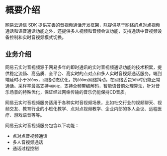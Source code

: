 # <span id="概要介绍">概要介绍</span>

网易云通信 SDK 提供完善的音视频通话开发框架，除提供基于网络的点对点视频通话和语音通话功能之外，还提供多人视频和音频会议功能，支持通话中音视频设备控制和实时音视频模式切换。

## <span id="业务介绍">业务介绍</span>

网易云实时音视频源于网易多年的即时通讯的实时音视频通话功能的技术积累，提供稳定流畅、高品质、全平台、高实时的点对点和多人实时音视频通话服务。端到端延时小于`200ms`，网络动态优化，抗`800ms`网络抖动，在网络丢包`30%`时仍能正常通话。采样率最高支持`48KHz`，支持全频带编解码，智能语音前处理算法，针对音乐场景的特殊优化，保证经过网络传输的音乐仍能保持CD音质。

网易云实时音视频服务适用于各种实时音视频场景，比如社交行业的视频聊天、视频交友、教育行业的小班化教学、点对点视频教学、企业内部的多人会议、远程医疗、游戏语音等等。

网易云实时音视频服务包含以下功能：

- 点对点音视频通话
- 多人音视频通话
- 通话过程控制
